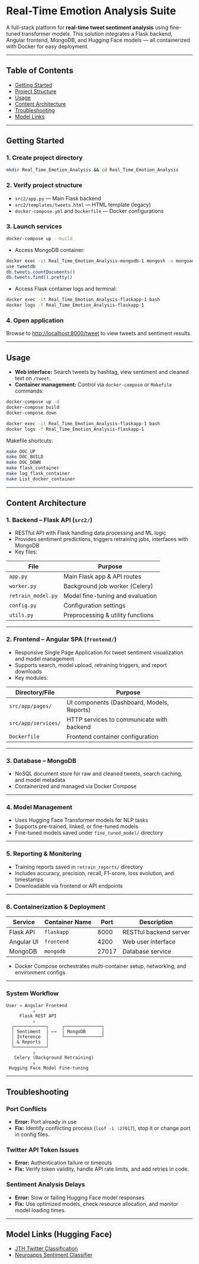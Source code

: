 
# Real-Time Emotion Analysis Suite

A full-stack platform for **real-time tweet sentiment analysis** using fine-tuned transformer models. This solution integrates a Flask backend, Angular frontend, MongoDB, and Hugging Face models — all containerized with Docker for easy deployment.

---

## Table of Contents

* [Getting Started](https://chatgpt.com/c/6880eb33-c3c0-8002-a71c-a61798d9c177#getting-started)
* [Project Structure](https://chatgpt.com/c/6880eb33-c3c0-8002-a71c-a61798d9c177#project-structure)
* [Usage](https://chatgpt.com/c/6880eb33-c3c0-8002-a71c-a61798d9c177#usage)
* [Content Architecture](https://chatgpt.com/c/6880eb33-c3c0-8002-a71c-a61798d9c177#content-architecture)
* [Troubleshooting](https://chatgpt.com/c/6880eb33-c3c0-8002-a71c-a61798d9c177#troubleshooting)
* [Model Links](https://chatgpt.com/c/6880eb33-c3c0-8002-a71c-a61798d9c177#model-links)

---

## Getting Started

### 1. Create project directory

```bash
mkdir Real_Time_Emotion_Analysis && cd Real_Time_Emotion_Analysis
```

### 2. Verify project structure

* `src2/app.py` — Main Flask backend
* `src2/templates/tweets.html` — HTML template (legacy)
* `docker-compose.yml` and `Dockerfile` — Docker configurations

### 3. Launch services

```bash
docker-compose up --build
```

* Access MongoDB container:

```bash
docker exec -it Real_Time_Emotion_Analysis-mongodb-1 mongosh -u mongoadmin -p mongopas
use tweetdb
db.tweets.countDocuments()
db.tweets.find().pretty()
```

* Access Flask container logs and terminal:

```bash
docker exec -it Real_Time_Emotion_Analysis-flaskapp-1 bash
docker logs -f Real_Time_Emotion_Analysis-flaskapp-1
```

### 4. Open application

Browse to [http://localhost:8000/tweet](http://localhost:8000/tweet) to view tweets and sentiment results.

---

## Usage

* **Web interface:** Search tweets by hashtag, view sentiment and cleaned text on `/tweet`.
* **Container management:** Control via `docker-compose` or `Makefile` commands:

```bash
docker-compose up -d
docker-compose build
docker-compose down

docker exec -it Real_Time_Emotion_Analysis-flaskapp-1 bash
docker logs -f Real_Time_Emotion_Analysis-flaskapp-1
```

Makefile shortcuts:

```bash
make DOC_UP
make DOC_BUILD
make DOC_DOWN
make flask_container
make log_flask_container
make List_docker_container
```

---

## Content Architecture

### 1. Backend – Flask API (`src2/`)

* RESTful API with Flask handling data processing and ML logic
* Provides sentiment predictions, triggers retraining jobs, interfaces with MongoDB
* Key files:

| File                 | Purpose                           |
| -------------------- | --------------------------------- |
| `app.py`           | Main Flask app & API routes       |
| `worker.py`        | Background job worker (Celery)    |
| `retrain_model.py` | Model fine-tuning and evaluation  |
| `config.py`        | Configuration settings            |
| `utils.py`         | Preprocessing & utility functions |

---

### 2. Frontend – Angular SPA (`frontend/`)

* Responsive Single Page Application for tweet sentiment visualization and model management
* Supports search, model upload, retraining triggers, and report downloads
* Key modules:

| Directory/File        | Purpose                                    |
| --------------------- | ------------------------------------------ |
| `src/app/pages/`    | UI components (Dashboard, Models, Reports) |
| `src/app/services/` | HTTP services to communicate with backend  |
| `Dockerfile`        | Frontend container configuration           |

---

### 3. Database – MongoDB

* NoSQL document store for raw and cleaned tweets, search caching, and model metadata
* Containerized and managed via Docker Compose

---

### 4. Model Management

* Uses Hugging Face Transformer models for NLP tasks
* Supports pre-trained, linked, or fine-tuned models
* Fine-tuned models saved under `fine_tuned_model/` directory

---

### 5. Reporting & Monitoring

* Training reports saved in `retrain_reports/` directory
* Includes accuracy, precision, recall, F1-score, loss evolution, and timestamps
* Downloadable via frontend or API endpoints

---

### 6. Containerization & Deployment

| Service    | Container Name | Port  | Description            |
| ---------- | -------------- | ----- | ---------------------- |
| Flask API  | `flaskapp`   | 8000  | RESTful backend server |
| Angular UI | `frontend`   | 4200  | Web user interface     |
| MongoDB    | `mongodb`    | 27017 | Database service       |

* Docker Compose orchestrates multi-container setup, networking, and environment configs.

---

### System Workflow

```plaintext
User → Angular Frontend
          ↓
     Flask REST API
          ↓
  ┌────────────┐     ┌──────────────┐
  │ Sentiment  │ ←→  │ MongoDB      │
  │ Inference  │     └──────────────┘
  │ & Reports  │
  └────────────┘
          ↓
   Celery (Background Retraining)
          ↓
 Hugging Face Model Fine-tuning
```

---

## Troubleshooting

### Port Conflicts

* **Error:** Port already in use
* **Fix:** Identify conflicting process (`lsof -i :27017`), stop it or change port in config files.

### Twitter API Token Issues

* **Error:** Authentication failure or timeouts
* **Fix:** Verify token validity, handle API rate limits, and add retries in code.

### Sentiment Analysis Delays

* **Error:** Slow or failing Hugging Face model responses
* **Fix:** Use optimized models, check resource allocation, and monitor model loading times.

---

## Model Links (Hugging Face)

* [JTH Twitter Classification](https://huggingface.co/JTH/twitter_classification)
* [Neuroapps Sentiment Classifier](https://huggingface.co/neuroapps/sentiments_classifier)
